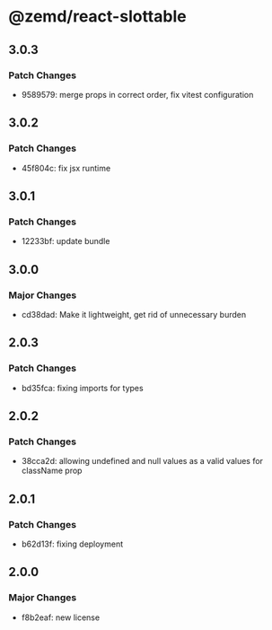 # @zemd/react-slottable

## 3.0.3

### Patch Changes

- 9589579: merge props in correct order, fix vitest configuration

## 3.0.2

### Patch Changes

- 45f804c: fix jsx runtime

## 3.0.1

### Patch Changes

- 12233bf: update bundle

## 3.0.0

### Major Changes

- cd38dad: Make it lightweight, get rid of unnecessary burden

## 2.0.3

### Patch Changes

- bd35fca: fixing imports for types

## 2.0.2

### Patch Changes

- 38cca2d: allowing undefined and null values as a valid values for className prop

## 2.0.1

### Patch Changes

- b62d13f: fixing deployment

## 2.0.0

### Major Changes

- f8b2eaf: new license
